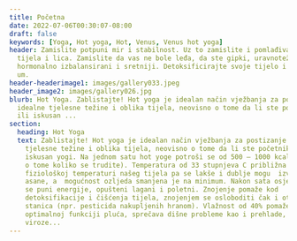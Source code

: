 ```yaml
---
title: Početna
date: 2022-07-06T00:30:07-08:00
draft: false
keywords: [Yoga, Hot yoga, Hot, Venus, Venus hot yoga]
header: Zamislite potpuni mir i stabilnost. Uz to zamislite i pomlađivanje
  tijela i lica. Zamislite da vas ne bole leđa, da ste gipki, uravnoteženi,
  hormonalno izbalansirani i sretniji. Detoksificirajte svoje tijelo i smirite
  um.
header-headerimage1: images/gallery033.jpeg
header_image2: images/gallery026.jpg
blurb: Hot Yoga. Zablistajte! Hot yoga je idealan način vježbanja za postizanje
  idealne tjelesne težine i oblika tijela, neovisno o tome da li ste početnik
  ili iskusan ...
section:
  heading: Hot Yoga
  text: Zablistajte! Hot yoga je idealan način vježbanja za postizanje idealne
    tjelesne težine i oblika tijela, neovisno o tome da li ste početnik ili
    iskusan yogi. Na jednom satu hot yoge potroši se od 500 – 1000 kcal (ovisno
    o tome koliko se trudite). Temperatura od 33 stupnjeva C približna je
    fiziološkoj temperaturi našeg tijela pa se lakše i dublje mogu  izvesti
    asane, a  mogućnost ozljeda smanjena je na minimum. Nakon sata osjećati ćete
    se puni energije, opušteni lagani i poletni. Znojenje pomaže kod
    detoksifikacije i čišćenja tijela, znojenjem se osloboditi čak i otrova iz
    stanica (npr. pesticida nakupljenih hranom). Vlažnost od 40% pomaže
    optimalnoj funkciji pluća, sprečava dišne probleme kao i prehlade, gripe i
    viroze...
---
```

